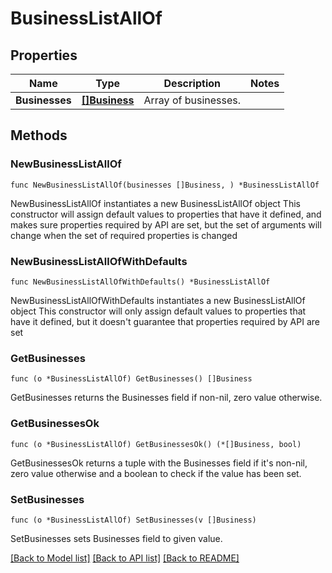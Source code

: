 # BusinessListAllOf

## Properties

Name | Type | Description | Notes
------------ | ------------- | ------------- | -------------
**Businesses** | [**[]Business**](Business.md) | Array of businesses. | 

## Methods

### NewBusinessListAllOf

`func NewBusinessListAllOf(businesses []Business, ) *BusinessListAllOf`

NewBusinessListAllOf instantiates a new BusinessListAllOf object
This constructor will assign default values to properties that have it defined,
and makes sure properties required by API are set, but the set of arguments
will change when the set of required properties is changed

### NewBusinessListAllOfWithDefaults

`func NewBusinessListAllOfWithDefaults() *BusinessListAllOf`

NewBusinessListAllOfWithDefaults instantiates a new BusinessListAllOf object
This constructor will only assign default values to properties that have it defined,
but it doesn't guarantee that properties required by API are set

### GetBusinesses

`func (o *BusinessListAllOf) GetBusinesses() []Business`

GetBusinesses returns the Businesses field if non-nil, zero value otherwise.

### GetBusinessesOk

`func (o *BusinessListAllOf) GetBusinessesOk() (*[]Business, bool)`

GetBusinessesOk returns a tuple with the Businesses field if it's non-nil, zero value otherwise
and a boolean to check if the value has been set.

### SetBusinesses

`func (o *BusinessListAllOf) SetBusinesses(v []Business)`

SetBusinesses sets Businesses field to given value.



[[Back to Model list]](../README.md#documentation-for-models) [[Back to API list]](../README.md#documentation-for-api-endpoints) [[Back to README]](../README.md)


